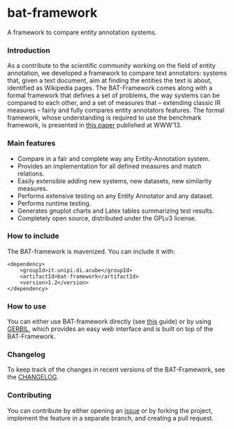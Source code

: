 bat-framework
=============

A framework to compare entity annotation systems.

### Introduction
As a contribute to the scientific community working on the field of entity annotation, we developed a framework to compare text annotators: systems that, given a text document, aim at finding the entities the text is about, identified as Wikipedia pages. The BAT-Framework comes along with a formal framework that defines a set of problems, the way systems can be compared to each other, and a set of measures that – extending classic IR measures – fairly and fully compares entity annotators features. The formal framework, whose understanding is required to use the benchmark framework, is presented in [this paper](http://research.google.com/pubs/pub40749.html) published at WWW’13.

### Main features
* Compare in a fair and complete way any Entity-Annotation system.
* Provides an implementation for all defined measures and match relations.
* Easily extensible adding new systems, new datasets, new similarity measures.
* Performs extensive testing on any Entity Annotator and any dataset.
* Performs runtime testing.
* Generates gnuplot charts and Latex tables summarizing test results.
* Completely open source, distributed under the GPLv3 license.

### How to include
The BAT-framework is mavenized. You can include it with:
```
<dependency>
    <groupId>it.unipi.di.acube</groupId>
    <artifactId>bat-framework</artifactId>
    <version>1.2</version>
</dependency>
```

### How to use
You can either use BAT-framework directly (see [this](http://acube.di.unipi.it/wp-content/uploads/2013/01/BAT-Framework-0.1-reference.pdf) guide) or by using [GERBIL](https://github.com/AKSW/gerbil), which provides an easy web interface and is built on top of the BAT-Framework.

### Changelog
To keep track of the changes in recent versions of the BAT-Framework, see the [CHANGELOG](CHANGELOG.md).

### Contributing
You can contribute by either opening an [issue](https://github.com/marcocor/bat-framework/issues) or by forking the project, implement the feature in a separate branch, and creating a pull request.
